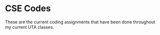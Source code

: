 # CSE Codes


These are the current coding assignments that have been done throughout my current UTA classes.
